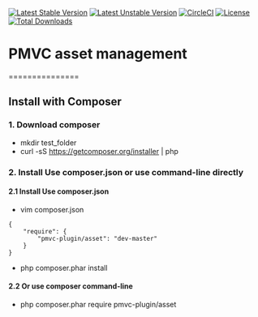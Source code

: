 [![Latest Stable Version](https://poser.pugx.org/pmvc-plugin/asset/v/stable)](https://packagist.org/packages/pmvc-plugin/asset) 
[![Latest Unstable Version](https://poser.pugx.org/pmvc-plugin/asset/v/unstable)](https://packagist.org/packages/pmvc-plugin/asset) 
[![CircleCI](https://circleci.com/gh/pmvc-plugin/asset/tree/master.svg?style=svg)](https://circleci.com/gh/pmvc-plugin/asset/tree/master)
[![License](https://poser.pugx.org/pmvc-plugin/asset/license)](https://packagist.org/packages/pmvc-plugin/asset)
[![Total Downloads](https://poser.pugx.org/pmvc-plugin/asset/downloads)](https://packagist.org/packages/pmvc-plugin/asset) 

# PMVC asset management 
===============

## Install with Composer
### 1. Download composer
   * mkdir test_folder
   * curl -sS https://getcomposer.org/installer | php

### 2. Install Use composer.json or use command-line directly
#### 2.1 Install Use composer.json
   * vim composer.json
```
{
    "require": {
        "pmvc-plugin/asset": "dev-master"
    }
}
```
   * php composer.phar install

#### 2.2 Or use composer command-line
   * php composer.phar require pmvc-plugin/asset

